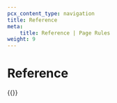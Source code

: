 ```yaml
---
pcx_content_type: navigation
title: Reference
meta:
    title: Reference | Page Rules
weight: 9
---
```


# Reference

{{<directory-listing>}}